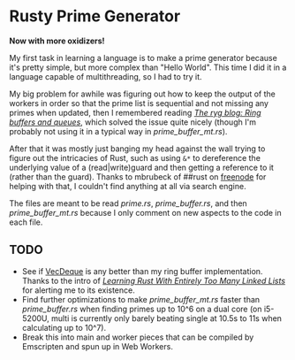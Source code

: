 # Rusty Prime Generator
**Now with more oxidizers!**

My first task in learning a language is to make a prime generator because it's pretty simple, but more complex than "Hello World". This time I did it in a language capable of multithreading, so I had to try it.

My big problem for awhile was figuring out how to keep the output of the workers in order so that the prime list is sequential and not missing any primes when updated, then I remembered reading  *[The ryg blog: Ring buffers and queues]*, which solved the issue quite nicely (though I'm probably not using it in a typical way in *prime_buffer_mt.rs*).

After that it was mostly just banging my head against the wall trying to figure out the intricacies of Rust, such as using `&*` to dereference the underlying value of a (read|write)guard and then getting a reference to it (rather than the guard). Thanks to mbrubeck of ##rust on [freenode](http://freenode.net/) for helping with that, I couldn't find anything at all via search engine.

The files are meant to be read *prime.rs*, *prime_buffer.rs*, and then *prime_buffer_mt.rs* because I only comment on new aspects to the code in each file.

## TODO
* See if [VecDeque] is any better than my ring buffer implementation. Thanks to the intro of *[Learning Rust With Entirely Too Many Linked Lists]* for alerting me to its existence.
* Find further optimizations to make *prime_buffer_mt.rs* faster than *prime_buffer.rs* when finding primes up to 10^6 on a dual core (on i5-5200U, multi is currently only barely beating single at 10.5s to 11s when calculating up to 10^7).
* Break this into main and worker pieces that can be compiled by Emscripten and spun up in Web Workers.

[VecDeque]: <https://doc.rust-lang.org/1.12.1/std/collections/struct.VecDeque.html>
[Learning Rust With Entirely Too Many Linked Lists]: <http://cglab.ca/~abeinges/blah/too-many-lists/book/>
[The ryg blog: Ring buffers and queues]: <https://fgiesen.wordpress.com/2010/12/14/ring-buffers-and-queues/>
